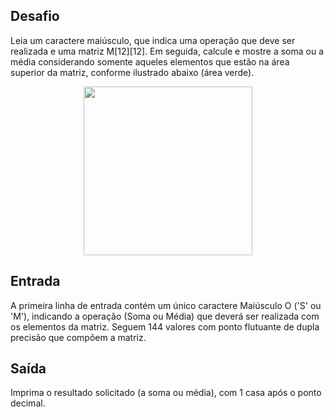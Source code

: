 ## Desafio

Leia um caractere maiúsculo, que indica uma operação que deve ser realizada e
uma matriz M[12][12]. Em seguida, calcule e mostre a soma ou a média
considerando somente aqueles elementos que estão na área superior da matriz,
conforme ilustrado abaixo (área verde).

<p align="center">
    <img src="../assets/area-superior.png" width="270" height="270">
</p>


## Entrada

A primeira linha de entrada contém um único caractere Maiúsculo O ('S' ou 'M'),
indicando a operação (Soma ou Média) que deverá ser realizada com os elementos
da matriz. Seguem 144 valores com ponto flutuante de dupla precisão que compõem
a matriz.

## Saída

Imprima o resultado solicitado (a soma ou média), com 1 casa após o ponto
decimal.

